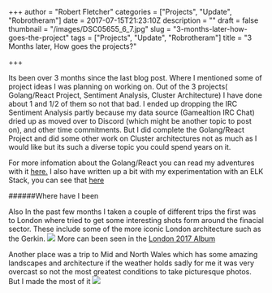 +++
author = "Robert Fletcher"
categories = ["Projects", "Update", "Robrotheram"]
date = 2017-07-15T21:23:10Z
description = ""
draft = false
thumbnail = "/images/DSC05655_6_7.jpg"
slug = "3-months-later-how-goes-the-project"
tags = ["Projects", "Update", "Robrotheram"]
title = "3 Months later, How goes the projects?"

+++


Its been over 3 months since the last blog post. Where I mentioned some of project ideas I was planning on working on. Out of the 3 projects( Golang/React Project, Sentiment Analysis, Cluster Architecture) I have done about 1 and 1/2 of them so not that bad. I ended up dropping the IRC  Sentiment Analysis partly  because my data source (Gamealtion IRC Chat) dried up as moved over to Discord (which might be another topic to post on), and other time commitments. But I did complete the Golang/React Project and did some other work on Cluster architectures not as much as I would like but its such a diverse topic you could spend years on it.

For more infomation about the  Golang/React you can read my adventures with it [here.](https://blog.robrotheram.com/2017/07/16/my-adventurers-with-go-angular/) 
I also have written up a bit with my experimentation with an ELK Stack, you can see that [here](https://blog.robrotheram.com/2017/07/15/elk-stack/)



######Where have I been

Also In the past few months I taken a couple of different trips the first was to London where tried to get some interesting shots form around the finacial sector. These include some of the more iconic London architecture such as the Gerkin. 
![](https://gallery.robrotheram.com/storage/cache/images/000/711/DSC05651,xlarge.1495404955.jpg)
More can been seen in the [London 2017 Album](https://gallery.robrotheram.com/albums/london-2017/)

Another place was a trip to  Mid and North Wales which has some amazing landscapes and architecture if the weather holds sadly for me it was very overcast so not the most greatest conditions to take picturesque photos. But I made the most of it
![](https://gallery.robrotheram.com/storage/cache/images/000/739/DSC05826,xlarge.1495404955.jpg)

